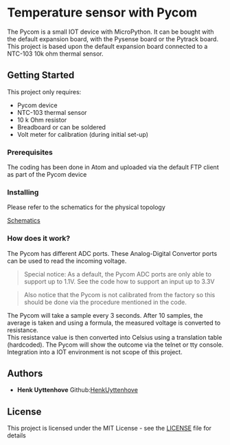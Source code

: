 # Temperature sensor with Pycom

The Pycom is a small IOT device with MicroPython.  It can be bought with the default expansion board, with the Pysense board or the Pytrack board.  
This project is based upon the default expansion board connected to a NTC-103 10k ohm thermal sensor.  

## Getting Started

This project only requires:
- Pycom device
- NTC-103 thermal sensor
- 10 k Ohm resistor
- Breadboard or can be soldered
- Volt meter for calibration (during initial set-up)

### Prerequisites

The coding has been done in Atom and uploaded via the default FTP client as part of the Pycom device

### Installing

Please refer to the schematics for the physical topology

[Schematics](https://github.com/HenkUyttenhove/PyCom/blob/master/TempSensor/TempSensorPycom.png)

### How does it work?
The Pycom has different ADC ports. These Analog-Digital Convertor ports can be used to read the incoming voltage.

> Special notice: As a default, the Pycom ADC ports are only able to support up to 1.1V.  See the code how to support an input up to 3.3V

> Also notice that the Pycom is not calibrated from the factory so this should be done via the procedure mentioned in the code.  

The Pycom will take a sample every 3 seconds.  After 10 samples, the average is taken and using a formula, the measured voltage is converted to resistance.  
This resistance value is then converted into Celsius using a translation table (hardcoded).  The Pycom will show the outcome via the telnet or tty console.  Integration into a IOT environment is not scope of this project.

## Authors

* **Henk Uyttenhove**   Github:[HenkUyttenhove](https://github.com/HenkUyttenhove)

## License

This project is licensed under the MIT License - see the [LICENSE](LICENSE) file for details
